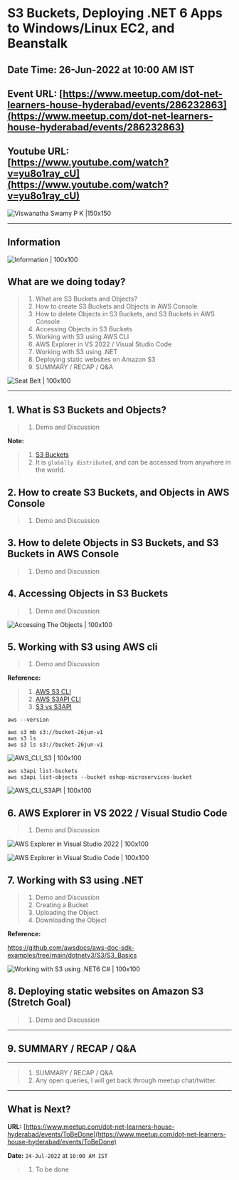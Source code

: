 # S3 Buckets, Deploying .NET 6 Apps to Windows/Linux EC2, and Beanstalk

## Date Time: 26-Jun-2022 at 10:00 AM IST

## Event URL: [https://www.meetup.com/dot-net-learners-house-hyderabad/events/286232863](https://www.meetup.com/dot-net-learners-house-hyderabad/events/286232863)

## Youtube URL: [https://www.youtube.com/watch?v=yu8o1ray_cU](https://www.youtube.com/watch?v=yu8o1ray_cU)

![Viswanatha Swamy P K |150x150](./documentation/images/ViswanathaSwamyPK.PNG)

---

## Information

![Information | 100x100](./documentation/images/Information.PNG)

## What are we doing today?

> 1. What are S3 Buckets and Objects?
> 1. How to create S3 Buckets and Objects in AWS Console
> 1. How to delete Objects in S3 Buckets, and S3 Buckets in AWS Console
> 1. Accessing Objects in S3 Buckets
> 1. Working with S3 using AWS CLI
> 1. AWS Explorer in VS 2022 / Visual Studio Code
> 1. Working with S3 using .NET
> 1. Deploying static websites on Amazon S3
> 1. SUMMARY / RECAP / Q&A

![Seat Belt | 100x100](./documentation/images/SeatBelt.PNG)

---

## 1. What is S3 Buckets and Objects?

> 1. Demo and Discussion

**Note:**

> 1. [S3 Buckets](https://aws.amazon.com/s3/)
> 1. It is `globally distributed`, and can be accessed from anywhere in the world.

## 2. How to create S3 Buckets, and Objects in AWS Console

> 1. Demo and Discussion

## 3. How to delete Objects in S3 Buckets, and S3 Buckets in AWS Console

> 1. Demo and Discussion

## 4. Accessing Objects in S3 Buckets

> 1. Demo and Discussion

![Accessing The Objects | 100x100](./documentation/images/AccessingTheObjects.PNG)

## 5. Working with S3 using AWS cli

> 1. Demo and Discussion

**Reference:**

> 1. [AWS S3 CLI](https://docs.aws.amazon.com/cli/latest/userguide/cli-services-s3-commands.html)
> 1. [AWS S3API CLI](https://docs.aws.amazon.com/cli/latest/userguide/cli-services-s3-commands.html)
> 1. [S3 vs S3API](https://aws.amazon.com/blogs/developer/leveraging-the-s3-and-s3api-commands/#:~:text=The%20main%20difference%20between%20the,provided%20by%20the%20s3api%20commands)

```
aws --version

aws s3 mb s3://bucket-26jun-v1
aws s3 ls
aws s3 ls s3://bucket-26jun-v1
```

![AWS_CLI_S3 | 100x100](./documentation/images/AWS_CLI_S3.PNG)

```
aws s3api list-buckets
aws s3api list-objects --bucket eshop-microservices-bucket
```

![AWS_CLI_S3API | 100x100](./documentation/images/AWS_CLI_S3API.PNG)

## 6. AWS Explorer in VS 2022 / Visual Studio Code

> 1. Demo and Discussion

![AWS Explorer in Visual Studio 2022 | 100x100](./documentation/images/AWSExplorer_VS2022.PNG)

![AWS Explorer in Visual Studio Code | 100x100](./documentation/images/AWSExplorer_VS_Code.PNG)

## 7. Working with S3 using .NET

> 1. Demo and Discussion
> 1. Creating a Bucket
> 1. Uploading the Object
> 1. Downloading the Object

**Reference:**

https://github.com/awsdocs/aws-doc-sdk-examples/tree/main/dotnetv3/S3/S3_Basics

![Working with S3 using .NET6 C# | 100x100](./documentation/images/.NET6_S3.PNG)

## 8. Deploying static websites on Amazon S3 (**Stretch Goal**)

> 1. Demo and Discussion

---

## 9. SUMMARY / RECAP / Q&A

---

> 1. SUMMARY / RECAP / Q&A
> 2. Any open queries, I will get back through meetup chat/twitter.

---

## What is Next?

**URL:** [https://www.meetup.com/dot-net-learners-house-hyderabad/events/ToBeDone](https://www.meetup.com/dot-net-learners-house-hyderabad/events/ToBeDone)

**Date:** `24-Jul-2022` at `10:00 AM IST`

> 1. To be done
